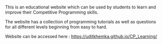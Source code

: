 This is an educational website which can be used by students to learn and improve their Competitive Programming skills.

The website has a collection of programming tutorials as well as questions for all different levels beginning from easy to hard.

Website can be accessed here : https://uditkhemka.github.io/CP_Learning/
